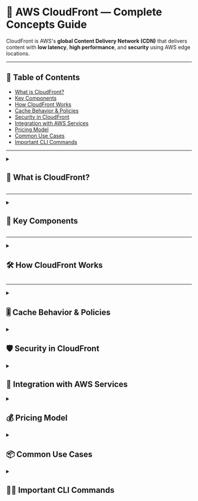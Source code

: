 # 🚀 AWS CloudFront — Complete Concepts Guide

CloudFront is AWS's **global Content Delivery Network (CDN)** that delivers content with **low latency**, **high performance**, and **security** using AWS edge locations.

---

## 📘 Table of Contents
- [What is CloudFront?](#-what-is-cloudfront)
- [Key Components](#-key-components)
- [How CloudFront Works](#-how-cloudfront-works)
- [Cache Behavior & Policies](#-cache-behavior--policies)
- [Security in CloudFront](#-security-in-cloudfront)
- [Integration with AWS Services](#-integration-with-aws-services)
- [Pricing Model](#-pricing-model)
- [Common Use Cases](#-common-use-cases)
- [Important CLI Commands](#-important-cli-commands)

---

<details>
<summary><h2>📍 What is CloudFront?</h2></summary>

CloudFront is a **global CDN** that delivers web content such as HTML, images, videos, APIs, and software with **low latency** and **high transfer speeds**.

| Feature | Description |
|--------|--------------|
| Type | Global CDN |
| Edge Locations | 600+ points of presence globally |
| Protocol Support | HTTP, HTTPS, HTTP/2, QUIC |
| Works With | S3, EC2, ALB, API Gateway, MediaStore, MediaPackage |

> **Benefit:** Improves performance, reduces load on origin, adds security and DDoS protection.

</details>

---

<details>
<summary><h2>🧱 Key Components</h2></summary>

| Component | Description |
|-----------|--------------|
| **Origin** | Source of content (S3, ALB, EC2, on-prem, API) |
| **Edge Location** | Caching servers where CloudFront stores cached content |
| **Distribution** | CDN configuration; contains origins + settings |
| **Origin Group/Failover** | Uses secondary origin if primary fails |
| **Cache Behavior** | Rules for cache, path patterns, HTTP methods, headers, cookies |

</details>

---

<details>
<summary><h2>🛠️ How CloudFront Works</h2></summary>

**Flow:**

```text
User Request → Nearest Edge Location → Cache Hit? → Yes → Served from Cache  
                                         ↓ No  
                               Request sent to Origin → Store in Edge Cache → Serve
```
Cache Hit → Faster, no origin call
Cache Miss → Fetch from origin, then cache

</details>

---

<details> <summary><h2>🎚️ Cache Behavior & Policies</h2></summary>

| Policy Type                 | Usage                                                      |
| --------------------------- | ---------------------------------------------------------- |
| **Cache Policy**            | Controls what gets cached (headers, cookies, query params) |
| **Origin Request Policy**   | Controls what CloudFront sends to origin                   |
| **Response Headers Policy** | Add headers like HSTS, Security headers                    |

Cache Invalidation
```
aws cloudfront create-invalidation \
  --distribution-id ABC123 \
  --paths "/*"
```

Tip: Use versioning instead of frequent invalidations to reduce cost.

</details>

<details>
<summary><h2>🛡️ Security in CloudFront</h2></summary>

| Security Feature | Description |
|------------------|-------------|
| **AWS WAF** | Block malicious traffic |
| **Shield Standard** | Free DDoS protection |
| **Origin Access Control (OAC)** | Secure S3 so only CloudFront can access |
| **Geo-Restriction** | Allow/deny countries |
| **HTTPS Only** | Enforce secure traffic |
| **Signed URLs / Cookies** | Restrict premium content access |

> ✅ **Note:** **OAC replaces OAI** for improved S3 origin security (2023+).

</details>

<details>
<summary><h2>🔗 Integration with AWS Services</h2></summary>

| Service | Integration |
|---------|--------------|
| **S3** | Static website hosting, restrict bucket to CloudFront only |
| **ALB / EC2** | Dynamic content acceleration |
| **API Gateway** | Low-latency API delivery |
| **Lambda@Edge** | Run code near users for request/response manipulation |
| **CloudFront Functions** | Lightweight JavaScript functions at edge |
| **MediaPackage** | Video streaming with DRM |

</details>


<details>
<summary><h2>💰 Pricing Model</h2></summary>

CloudFront pricing depends on multiple factors:

| Area | Cost Drivers |
|-------|----------------|
| **Data Transfer** | Region-based pricing |
| **HTTP/HTTPS Requests** | Charged per million requests |
| **Invalidation Requests** | 1,000 paths/month free, then billed |
| **Functions** | CloudFront Functions & Lambda@Edge billed separately |

> ✅ **Tip:** Enable compression + caching to reduce cost and unnecessary origin fetches.

</details>

<details>
<summary><h2>📦 Common Use Cases</h2></summary>

- ✅ **Static Website Delivery** (S3 + CloudFront)  
- 🎬 **Video Streaming** (HLS / DASH)  
- 🌍 **Global API Acceleration**  
- 🔐 **DRM-Based Premium Content Delivery**  
- 🛡️ **Secure Content Access** using Signed URLs / Cookies  

</details>

<details>
<summary><h2>🧑‍💻 Important CLI Commands</h2></summary>

| Purpose | Command |
|---------|----------|
| **Create Invalidation** | `aws cloudfront create-invalidation --distribution-id DIST_ID --paths "/*"` |
| **List Distributions** | `aws cloudfront list-distributions` |
| **Get Distribution Config** | `aws cloudfront get-distribution-config --id DIST_ID` |
| **Update Distribution Config** | `aws cloudfront update-distribution --id DIST_ID --if-match E2QWRUHAPOMF69 --distribution-config file://config.json` |

> 💡 Replace `DIST_ID` with your CloudFront Distribution ID.

</details>


